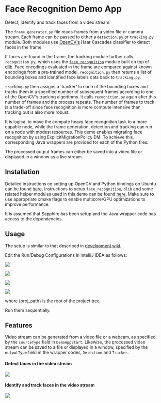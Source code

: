 # Face Recognition Demo App

Detect, identify and track faces from a video stream. 

The `frame_generator.py` file reads frames from a video file or camera stream. Each frame can be passed to either a 
`detection.py` or `tracking.py` module. Both modules use [OpenCV's](https://opencv.org) Haar Cascades classifier to 
detect faces in the frame. 

If faces are found in the frame, the tracking module further calls `recognition.py`, which uses the 
[`face_recognition`](https://github.com/ageitgey/face_recognition) module built on top of [dlib](http://dlib.net/).
Face encodings evaluated in the frame are compared against known encodings from a pre-trained model. `recognition.py` 
then returns a list of bounding boxes and identified face labels data back to `tracking.py`.

`tracking.py` then assigns a 'tracker' to each of the bounding boxes and tracks them in a specified number of 
subsequent frames according to one of the OpenCV's tracking algorithms. It calls `recognition.py` again after this 
number of frames and the process repeats. The number of frames to track is a trade-off since face recognition is more 
compute intensive than tracking but is also more robust.

It is logical to move the compute heavy face recognition task to a more capable node, while the frame generation, 
detection and tracking can run on a node with modest resources. This demo enables migrating face recognition by using
ExplicitMigrationPolicy DM. To achieve this, corresponding Java wrappers are provided for each of the Python files.

The processed output frames can either be saved into a video file or displayed in a window as a live stream.

## Installation

Detailed instructions on setting up OpenCV and Python bindings on Ubuntu can be found 
[here](https://www.pyimagesearch.com/2016/10/24/ubuntu-16-04-how-to-install-opencv/). Instructions to setup 
`face_recognition`, `dlib` and some related helper modules used in this demo can be found
[here](https://www.pyimagesearch.com/2018/06/18/face-recognition-with-opencv-python-and-deep-learning/). Make sure to 
use appropriate cmake flags to enable multicore/GPU optimizations to improve performance.

It is assumed that Sapphire has been setup and the Java wrapper code has access to the dependencies.


## Usage

The setup is similar to that described in 
[development wiki](https://github.com/Huawei-PaaS/DCAP-Sapphire/blob/master/docs/Development.md).


Edit the Run/Debug Configurations in IntelliJ IDEA as follows:


![](https://github.com/neerajkc/edgeCV/tree/consolidation/face-recognition-demo/images/appstub-compiler.png)


![](https://github.com/neerajkc/edgeCV/tree/consolidation/face-recognition-demo/images/OMS-facerecognition.png)


![](https://github.com/neerajkc/edgeCV/tree/consolidation/face-recognition-demo/images/KernelServer-facerecognition.png)


![](https://github.com/neerajkc/edgeCV/tree/consolidation/face-recognition-demo/images/DemoAppStart.png)

 
where {proj_path} is the root of the project tree.

Run them sequentially.


## Features

Video stream can be generated from a video file or a webcam, as specified by the `sourceType` field in `DemoAppStart`. 
Likewise, the processed video stream can be saved to a file or displayed in a window, specified by the `outputType` 
field in the wrapper codes, `Detection` and `Tracker`.

#### Detect faces in the video stream
![](https://github.com/neerajkc/edgeCV/tree/consolidation/face-recognition-demo/images/detection.png)

#### Identify and track faces in the video stream
![](https://github.com/neerajkc/edgeCV/tree/consolidation/face-recognition-demo/images/recognition.png)




